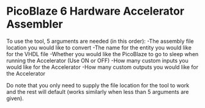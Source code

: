 # PicoBlaze 6 Hardware Accelerator Assembler
To use the tool, 5 arguments are needed (in this order):
-The assembly file location you would like to convert
-The name for the entity you would like for the VHDL file
-Whether you would like the PicoBlaze to go to sleep when running the Accelerator (Use ON or OFF)
-How many custom inputs you would like for the Accelerator
-How many custom outputs you would like for the Accelerator

Do note that you only need to supply the file location for the tool to work and the rest will default (works similarly when less than 5 arguments are given).
